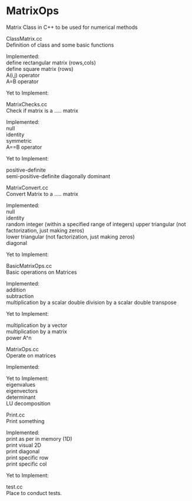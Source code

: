 # MatrixOps  
Matrix Class in C++ to be used for numerical methods  

ClassMatrix.cc  
Definition of class and some basic functions  

Implemented:  
  define rectangular matrix (rows,cols)  
  define square matrix (rows)  
  A(i,j) operator  
  A=B operator  

Yet to Implement:  


MatrixChecks.cc  
Check if matrix is a ..... matrix    

Implemented:  
  null  
  identity  
  symmetric  
  A==B operator  

Yet to Implement:  

positive-definite  
semi-positive-definite
diagonally dominant  

MatrixConvert.cc  
Convert Matrix to a ..... matrix  

Implemented:  
  null  
  identity  
  random integer (within a specified range of integers)
  upper triangular (not factorization, just making zeros)  
  lower triangular (not factorization, just making zeros)  
  diagonal  

Yet to Implement:  



BasicMatrixOps.cc  
Basic operations on Matrices  

Implemented:  
  addition  
  subtraction  
  multiplication by a scalar double
  division by a scalar double
  transpose     

Yet to Implement:  

  multiplication by a vector  
  multiplication by a matrix  
  power A^n  

MatrixOps.cc  
Operate on matrices  

Implemented:  

Yet to Implement:  
  eigenvalues  
  eigenvectors  
  determinant  
  LU decomposition  

Print.cc  
Print something  

Implemented:  
print as per in memory (1D)  
print visual 2D  
print diagonal  
print specific row  
print specific col


Yet to Implement:    

test.cc  
Place to conduct tests.  
